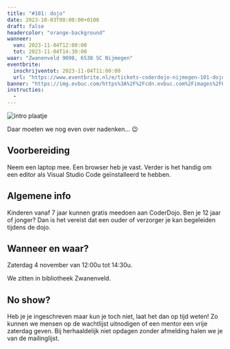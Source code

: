 ```yaml
---
title: "#101: dojo"
date: 2023-10-03T00:00:00+0100
draft: false
headercolor: "orange-background"
wanneer: 
  van: 2023-11-04T12:00:00
  tot: 2023-11-04T14:30:00
waar: "Zwanenveld 9098, 6538 SC Nijmegen"
eventbrite:
  inschrijventot: 2023-11-04T11:00:00
  url: "https://www.eventbrite.nl/e/tickets-coderdojo-nijmegen-101-dojo-731355964377"
banner: "https://img.evbuc.com/https%3A%2F%2Fcdn.evbuc.com%2Fimages%2F612166599%2F187233351803%2F1%2Foriginal.20231003-180237?h=200&w=450&auto=format%2Ccompress&q=75&sharp=10&rect=0%2C199%2C480%2C240&s=169904997cd8c7134c59538d7beaa480"
instructies:
  - 
---
```


![intro plaatje](https://img.evbuc.com/https%3A%2F%2Fcdn.evbuc.com%2Fimages%2F612166599%2F187233351803%2F1%2Foriginal.20231003-180237?h=200&w=450&auto=format%2Ccompress&q=75&sharp=10&rect=0%2C199%2C480%2C240&s=169904997cd8c7134c59538d7beaa480)



Daar moeten we nog even over nadenken... 😉

<!--more-->


## Voorbereiding

Neem een laptop mee. Een browser heb je vast. Verder is het handig om een editor als Visual Studio Code geïnstalleerd te hebben.
## Algemene info

Kinderen vanaf 7 jaar kunnen gratis meedoen aan CoderDojo. Ben je 12 jaar of jonger? Dan is het vereist dat een ouder of verzorger je kan begeleiden tijdens de dojo.
## <strong>Wanneer en waar?</strong>

Zaterdag 4 november van 12:00u tot 14:30u.

We zitten in bibliotheek Zwanenveld.
## <strong>No show?</strong>

Heb je je ingeschreven maar kun je toch niet, laat het dan op tijd weten! Zo kunnen we mensen op de wachtlijst uitnodigen of een mentor een vrije zaterdag geven. Bij herhaaldelijk niet opdagen zonder afmelding halen we je van de mailinglijst.